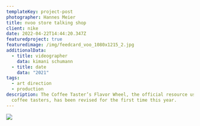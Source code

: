 ```yaml
---
templateKey: project-post
photographer: Hannes Meier
title: nvoo store talking shop
client: nike
date: 2022-04-22T14:44:20.347Z
featuredproject: true
featuredimage: /img/feedcard_voo_1080x1215_2.jpg
additionalData:
  - title: videographer
    data: kimani schumann
  - title: date
    data: "2021"
tags:
  - art direction
  - production
description: The Coffee Taster’s Flavor Wheel, the official resource used by
  coffee tasters, has been revised for the first time this year.
---
```

![](/img/feedcard_voo_1080x1215_2.jpg)